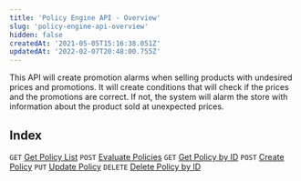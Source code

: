 ```yaml
---
title: 'Policy Engine API - Overview'
slug: 'policy-engine-api-overview'
hidden: false
createdAt: '2021-05-05T15:16:38.051Z'
updatedAt: '2022-02-07T20:48:00.755Z'
---
```


This API will create promotion alarms when selling products with undesired prices and promotions. It will create conditions that will check if the prices and the promotions are correct. If not, the system will alarm the store with information about the product sold at unexpected prices.

## Index

`GET` [Get Policy List](https://developers.vtex.com/docs/api-reference/policies-system-api#get-/api/policy-engine/policies)
`POST` [Evaluate Policies](https://developers.vtex.com/docs/api-reference/policies-system-api#post-/api/policy-engine/evaluate)
`GET` [Get Policy by ID](https://developers.vtex.com/docs/api-reference/policies-system-api#get-/api/policy-engine/policies/-id-)
`POST` [Create Policy](https://developers.vtex.com/docs/api-reference/policies-system-api#post-/api/policy-engine/policies/-id-)
`PUT` [Update Policy](https://developers.vtex.com/docs/api-reference/policies-system-api#put-/api/policy-engine/policies/-id-)
`DELETE` [Delete Policy by ID](https://developers.vtex.com/docs/api-reference/policies-system-api#delete-/api/policy-engine/policies/-id-)
